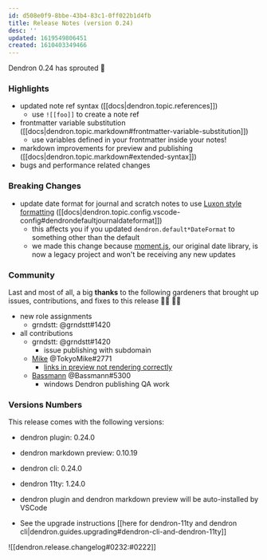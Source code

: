 ```yaml
---
id: d508e0f9-8bbe-43b4-83c1-0ff022b1d4fb
title: Release Notes (version 0.24)
desc: ''
updated: 1619549806451
created: 1610403349466
---
```


Dendron 0.24 has sprouted :seedling:

### Highlights
- updated note ref syntax ([[docs|dendron.topic.references]])
  - use `![[foo]]` to create a note ref
- frontmatter variable substitution ([[docs|dendron.topic.markdown#frontmatter-variable-substitution]])
  - use variables defined in your frontmatter inside your notes!
- markdown improvements for preview and publishing ([[docs|dendron.topic.markdown#extended-syntax]])
- bugs and performance related changes

### Breaking Changes
- update date format for journal and scratch notes to use [Luxon style formatting](https://moment.github.io/luxon/#/formatting) ([[docs|dendron.topic.config.vscode-config#dendrondefaultjournaldateformat]])
  - this affects you if you updated `dendron.default*DateFormat` to something other than the default 
  - we made this change because [moment.js](https://momentjs.com/docs/#/-project-status/), our original date library, is now a legacy project and won't be receiving any new updates

### Community

Last and most of all, a big **thanks** to the following gardeners that brought up issues, contributions, and fixes to this release :man_farmer: :woman_farmer: 

- new role assignments
  - grndstt: @grndstt#1420 
- all contributions
  - grndstt: @grndstt#1420 
    - issue publishing with subdomain
  - [Mike](https://github.com/ms3056) @TokyoMike#2771 
    - [links in preview not rendering correctly](https://github.com/dendronhq/dendron/issues/442)
  - [Bassmann](https://github.com/Bassmann) @Bassmann#5300 
    - windows Dendron publishing QA work

### Versions Numbers
This release comes with the following versions:
- dendron plugin: 0.24.0
- dendron markdown preview: 0.10.19
- dendron cli: 0.24.0
- dendron 11ty: 1.24.0

- dendron plugin and dendron markdown preview will be auto-installed by VSCode
- See the upgrade instructions [[here for dendron-11ty and dendron cli|dendron.guides.upgrading#dendron-cli-and-dendron-11ty]]

![[dendron.release.changelog#0232:#0222]]
